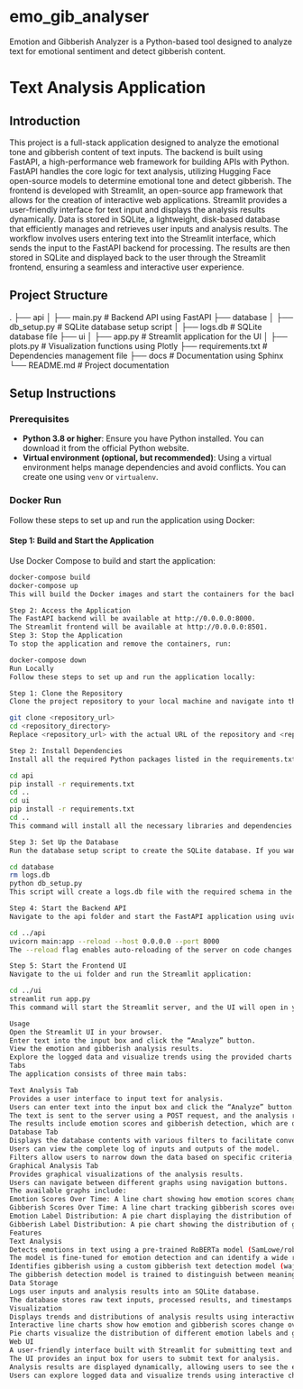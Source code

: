 # emo_gib_analyser
Emotion and Gibberish Analyzer is a Python-based tool designed to analyze text for emotional sentiment and detect gibberish content.

# Text Analysis Application

## Introduction
This project is a full-stack application designed to analyze the emotional tone and gibberish content of text inputs. The backend is built using FastAPI, a high-performance web framework for building APIs with Python. FastAPI handles the core logic for text analysis, utilizing Hugging Face open-source models to determine emotional tone and detect gibberish. The frontend is developed with Streamlit, an open-source app framework that allows for the creation of interactive web applications. Streamlit provides a user-friendly interface for text input and displays the analysis results dynamically. Data is stored in SQLite, a lightweight, disk-based database that efficiently manages and retrieves user inputs and analysis results. The workflow involves users entering text into the Streamlit interface, which sends the input to the FastAPI backend for processing. The results are then stored in SQLite and displayed back to the user through the Streamlit frontend, ensuring a seamless and interactive user experience.

## Project Structure
. ├── api │ ├── main.py # Backend API using FastAPI ├── database │ ├── db_setup.py # SQLite database setup script │ ├── logs.db # SQLite database file ├── ui │ ├── app.py # Streamlit application for the UI │ ├── plots.py # Visualization functions using Plotly ├── requirements.txt # Dependencies management file ├── docs # Documentation using Sphinx └── README.md # Project documentation


## Setup Instructions

### Prerequisites
- **Python 3.8 or higher**: Ensure you have Python installed. You can download it from the official Python website.
- **Virtual environment (optional, but recommended)**: Using a virtual environment helps manage dependencies and avoid conflicts. You can create one using `venv` or `virtualenv`.

### Docker Run
Follow these steps to set up and run the application using Docker:

#### Step 1: Build and Start the Application
Use Docker Compose to build and start the application:
```bash
docker-compose build
docker-compose up
This will build the Docker images and start the containers for the backend and frontend services.

Step 2: Access the Application
The FastAPI backend will be available at http://0.0.0.0:8000.
The Streamlit frontend will be available at http://0.0.0.0:8501.
Step 3: Stop the Application
To stop the application and remove the containers, run:

docker-compose down
Run Locally
Follow these steps to set up and run the application locally:

Step 1: Clone the Repository
Clone the project repository to your local machine and navigate into the project directory:

git clone <repository_url>
cd <repository_directory>
Replace <repository_url> with the actual URL of the repository and <repository_directory> with the name of the directory created by cloning the repository.

Step 2: Install Dependencies
Install all the required Python packages listed in the requirements.txt file using pip:

cd api
pip install -r requirements.txt
cd ..
cd ui
pip install -r requirements.txt
cd ..
This command will install all the necessary libraries and dependencies needed for the project.

Step 3: Set Up the Database
Run the database setup script to create the SQLite database. If you want to create your own new database:

cd database
rm logs.db
python db_setup.py
This script will create a logs.db file with the required schema in the database directory. This database will store user inputs and analysis results. The rm logs.db will remove the already present database file.

Step 4: Start the Backend API
Navigate to the api folder and start the FastAPI application using uvicorn:

cd ../api
uvicorn main:app --reload --host 0.0.0.0 --port 8000
The --reload flag enables auto-reloading of the server on code changes. The API will be accessible at http://localhost:8000.

Step 5: Start the Frontend UI
Navigate to the ui folder and run the Streamlit application:

cd ../ui
streamlit run app.py
This command will start the Streamlit server, and the UI will open in your default web browser. You can interact with the application through this interface.

Usage
Open the Streamlit UI in your browser.
Enter text into the input box and click the “Analyze” button.
View the emotion and gibberish analysis results.
Explore the logged data and visualize trends using the provided charts.
Tabs
The application consists of three main tabs:

Text Analysis Tab
Provides a user interface to input text for analysis.
Users can enter text into the input box and click the “Analyze” button.
The text is sent to the server using a POST request, and the analysis results are retrieved using a GET request.
The results include emotion scores and gibberish detection, which are displayed on the UI.
Database Tab
Displays the database contents with various filters to facilitate convenient analysis.
Users can view the complete log of inputs and outputs of the model.
Filters allow users to narrow down the data based on specific criteria, making it easier to analyze trends and patterns.
Graphical Analysis Tab
Provides graphical visualizations of the analysis results.
Users can navigate between different graphs using navigation buttons.
The available graphs include:
Emotion Scores Over Time: A line chart showing how emotion scores change over time. Users can filter by a particular emotion to analyze its score over time, helping to identify when certain emotions peak.
Gibberish Scores Over Time: A line chart tracking gibberish scores over time, allowing users to observe trends in gibberish content.
Emotion Label Distribution: A pie chart displaying the distribution of different emotion labels found in the text inputs.
Gibberish Label Distribution: A pie chart showing the distribution of gibberish detection results.
Features
Text Analysis
Detects emotions in text using a pre-trained RoBERTa model (SamLowe/roberta-base-go_emotions).
The model is fine-tuned for emotion detection and can identify a wide range of emotions in the input text.
Identifies gibberish using a custom gibberish text detection model (wajidlinux99/gibberish-text-detector).
The gibberish detection model is trained to distinguish between meaningful text and nonsensical or random sequences of characters.
Data Storage
Logs user inputs and analysis results into an SQLite database.
The database stores raw text inputs, processed results, and timestamps for efficient retrieval and analysis.
Visualization
Displays trends and distributions of analysis results using interactive charts (Plotly).
Interactive line charts show how emotion and gibberish scores change over time.
Pie charts visualize the distribution of different emotion labels and gibberish detection results.
Web UI
A user-friendly interface built with Streamlit for submitting text and exploring logged data.
The UI provides an input box for users to submit text for analysis.
Analysis results are displayed dynamically, allowing users to see the emotional tone and gibberish content of their inputs.
Users can explore logged data and visualize trends using interactive charts.
